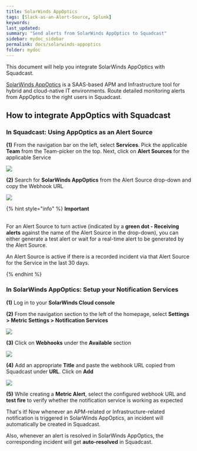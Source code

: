 ```yaml
---
title: SolarWinds AppOptics
tags: [Slack-as-an-Alert-Source, Splunk]
keywords: 
last_updated: 
summary: "Send alerts from SolarWinds AppOptics to Squadcast"
sidebar: mydoc_sidebar
permalink: docs/solarwinds-appoptics
folder: mydoc
---
```


This document will help you integrate SolarWinds AppOptics with Squadcast.

[SolarWinds AppOptics](https://www.solarwinds.com/appoptics) is a SAAS-based APM and Infrastructure tool for hybrid and cloud-native IT environments.
Route detailed monitoring alerts from AppOptics to the right users in Squadcast.

## How to integrate AppOptics with Squadcast

### In Squadcast: Using AppOptics as an Alert Source

**(1)** From the navigation bar on the left, select **Services**. Pick the applicable **Team** from the Team-picker on the top. Next, click on **Alert Sources** for the applicable Service

![](../../.gitbook/assets/alert\_source\_1.png)

**(2)** Search for **SolarWinds AppOptics** from the Alert Source drop-down and copy the Webhook URL

![](../../.gitbook/assets/appoptics\_1.png)

{% hint style="info" %} 
<b>Important</b><br/><br/>
<p>For an Alert Source to turn active (indicated by a <b>green dot - Receiving alerts</b> against the name of the Alert Source in the drop-down), you can either generate a test alert or wait for a real-time alert to be generated by the Alert Source.</p>
<p>An Alert Source is active if there is a recorded incident via that Alert Source for the Service in the last 30 days.</p>
{% endhint %}

### In SolarWinds AppOptics: Setup your Notification Services

**(1)** Log in to your **SolarWinds Cloud console**

**(2)** From the navigation section to the left of the homepage, select  **Settings > Metric Settings > Notification Services**

![](../../.gitbook/assets/appoptics\_2.png)

**(3)** Click on **Webhooks** under the **Available** section

![](../../.gitbook/assets/appoptics\_3.png)

**(4)** Add an appropriate **Title** and paste the webhook URL copied from Squadcast under **URL**. Click on **Add**

![](../../.gitbook/assets/appoptics\_4.png)

**(5)** While creating a **Metric Alert**, select the configured webhook URL and **test fire** to verify whether the notification service is working as expected

That's it! Now whenever an APM-related or Infrastructure-related notification is triggered in SolarWinds AppOptics, an incident will automatically be created in Squadcast. 

Also, whenever an alert is resolved in SolarWinds AppOptics, the corresponding incident will get **auto-resolved** in Squadcast.